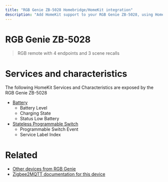 ```yaml
---
title: "RGB Genie ZB-5028 Homebridge/HomeKit integration"
description: "Add HomeKit support to your RGB Genie ZB-5028, using Homebridge, Zigbee2MQTT and homebridge-z2m."
---
```

<!---
This file has been GENERATED using src/docgen/docgen.ts
DO NOT EDIT THIS FILE MANUALLY!
-->
# RGB Genie ZB-5028
> RGB remote with 4 endpoints and 3 scene recalls


# Services and characteristics
The following HomeKit Services and Characteristics are exposed by
the RGB Genie ZB-5028

* [Battery](../../battery.md)
  * Battery Level
  * Charging State
  * Status Low Battery
* [Stateless Programmable Switch](../../action.md)
  * Programmable Switch Event
  * Service Label Index


# Related
* [Other devices from RGB Genie](../index.md#rgb_genie)
* [Zigbee2MQTT documentation for this device](https://www.zigbee2mqtt.io/devices/ZB-5028.html)